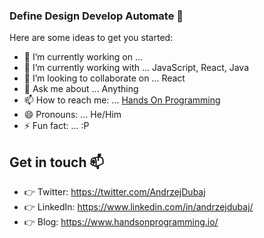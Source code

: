### Define Design Develop Automate 👋 

Here are some ideas to get you started:

- 🔭 I’m currently working on ... 
- 🌱 I’m currently working with ... JavaScript, React, Java
- 👯 I’m looking to collaborate on ... React
- 💬 Ask me about ... Anything
- 📫 How to reach me: ... [Hands On Programming](https://www.handsonprogramming.io)
- 😄 Pronouns: ... He/Him
- ⚡ Fun fact: ... :P

## Get in touch :mailbox:

* :point_right: Twitter: <https://twitter.com/AndrzejDubaj>
* :point_right: LinkedIn: <https://www.linkedin.com/in/andrzejdubaj/>
* :point_right: Blog: <https://www.handsonprogramming.io/>
